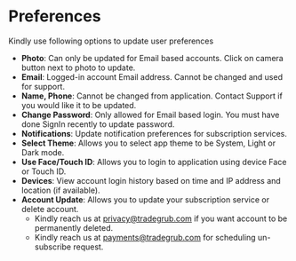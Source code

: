 # **Preferences**
  
  
Kindly use following options to update user preferences 
- **Photo**: Can only be updated for Email based accounts. Click on camera button next to photo to update.
- **Email**: Logged-in account Email address. Cannot be changed and used for support.
- **Name, Phone**: Cannot be changed from application. Contact Support if you would like it to be updated.
- **Change Password**: Only allowed for Email based login. You must have done SignIn recently to update password.
- **Notifications**: Update notification preferences for subscription services.
- **Select Theme**: Allows you to select app theme to be System, Light or Dark mode.
- **Use Face/Touch ID**: Allows you to login to application using device Face or Touch ID.
- **Devices**: View account login history based on time and IP address and location (if available).
- **Account Update**: Allows you to update your subscription service or delete account. 
  -  Kindly reach us at [privacy@tradegrub.com](mailto:privacy@tradegrub.com) if you want account to be permanently deleted. 
  -  Kindly reach us at [payments@tradegrub.com](mailto:payments@tradegrub.com) for scheduling un-subscribe request.
